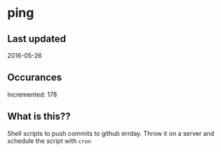 # ping

## Last updated
2016-05-26

## Occurances
Incremented: 178

## What is this?? 
Shell scripts to push commits to github errday. Throw it on a server and schedule the script with `cron`
